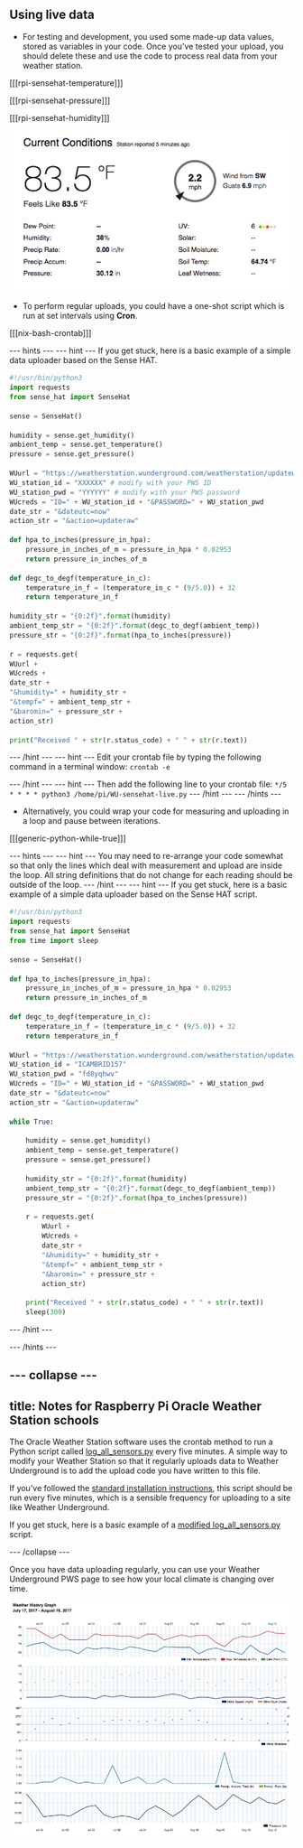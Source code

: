
## Using live data

- For testing and development, you used some made-up data values, stored as variables in your code. Once you've tested your upload, you should delete these and use the code to process real data from your weather station.

[[[rpi-sensehat-temperature]]]

[[[rpi-sensehat-pressure]]]

[[[rpi-sensehat-humidity]]]

![](images/image3.png)

- To perform regular uploads, you could have a one-shot script which is run at set intervals using **Cron**.

[[[nix-bash-crontab]]]

--- hints ---
--- hint ---
If you get stuck, here is a basic example of a simple data uploader based on the Sense HAT.

```python
#!/usr/bin/python3
import requests
from sense_hat import SenseHat

sense = SenseHat()

humidity = sense.get_humidity()
ambient_temp = sense.get_temperature()
pressure = sense.get_pressure()

WUurl = "https://weatherstation.wunderground.com/weatherstation/updateweatherstation.php?"
WU_station_id = "XXXXXX" # modify with your PWS ID
WU_station_pwd = "YYYYYY" # modify with your PWS password
WUcreds = "ID=" + WU_station_id + "&PASSWORD=" + WU_station_pwd
date_str = "&dateutc=now"
action_str = "&action=updateraw"

def hpa_to_inches(pressure_in_hpa):
    pressure_in_inches_of_m = pressure_in_hpa * 0.02953
    return pressure_in_inches_of_m

def degc_to_degf(temperature_in_c):
    temperature_in_f = (temperature_in_c * (9/5.0)) + 32
    return temperature_in_f

humidity_str = "{0:2f}".format(humidity)
ambient_temp_str = "{0:2f}".format(degc_to_degf(ambient_temp))
pressure_str = "{0:2f}".format(hpa_to_inches(pressure))

r = requests.get(
WUurl +
WUcreds +
date_str +
"&humidity=" + humidity_str +
"&tempf=" + ambient_temp_str +
"&baromin=" + pressure_str +
action_str)

print("Received " + str(r.status_code) + " " + str(r.text))
```

--- /hint ---
--- hint ---
Edit your crontab file by typing the following command in a terminal window:
    ```
    crontab -e
    ```

--- /hint ---
--- hint ---
Then add the following line to your crontab file:
    ```
    */5 * * * * python3 /home/pi/WU-sensehat-live.py
    ```
--- /hint ---
--- /hints ---

- Alternatively, you could wrap your code for measuring and uploading in a loop and pause between iterations.

[[[generic-python-while-true]]]

--- hints ---
--- hint ---
You may need to re-arrange your code somewhat so that only the lines which deal with measurement and upload are inside the loop. All string definitions that do not change for each reading should be outside of the loop.
--- /hint ---
--- hint ---
If you get stuck, here is a basic example of a simple data uploader based on the Sense HAT script.

```python
#!/usr/bin/python3
import requests
from sense_hat import SenseHat
from time import sleep

sense = SenseHat()

def hpa_to_inches(pressure_in_hpa):
    pressure_in_inches_of_m = pressure_in_hpa * 0.02953
    return pressure_in_inches_of_m

def degc_to_degf(temperature_in_c):
    temperature_in_f = (temperature_in_c * (9/5.0)) + 32
    return temperature_in_f

WUurl = "https://weatherstation.wunderground.com/weatherstation/updateweatherstation.php?"
WU_station_id = "ICAMBRID157"
WU_station_pwd = "fd8yqhwv"
WUcreds = "ID=" + WU_station_id + "&PASSWORD=" + WU_station_pwd
date_str = "&dateutc=now"
action_str = "&action=updateraw"

while True:

    humidity = sense.get_humidity()
    ambient_temp = sense.get_temperature()
    pressure = sense.get_pressure()

    humidity_str = "{0:2f}".format(humidity)
    ambient_temp_str = "{0:2f}".format(degc_to_degf(ambient_temp))
    pressure_str = "{0:2f}".format(hpa_to_inches(pressure))

    r = requests.get(
        WUurl +
        WUcreds +
        date_str +
        "&humidity=" + humidity_str +
        "&tempf=" + ambient_temp_str +
        "&baromin=" + pressure_str +
        action_str)

    print("Received " + str(r.status_code) + " " + str(r.text))
    sleep(300)
```

--- /hint ---

--- /hints ---

--- collapse ---
---
title: Notes for Raspberry Pi Oracle Weather Station schools
---

The Oracle Weather Station software uses the crontab method to run a Python script called [log_all_sensors.py](https://github.com/raspberrypi/weather-station/blob/master/log_all_sensors.py) every five minutes. A simple way to modify your Weather Station so that it regularly uploads data to Weather Underground is to add the upload code you have written to this file.

If you've followed the [standard installation instructions](https://www.raspberrypi.org/learning/weather-station-guide/), this script should be run every five minutes, which is a sensible frequency for uploading to a site like Weather Underground.

If you get stuck, here is a basic example of a [modified log_all_sensors.py](resources/log_all_sensorsWU.py) script.

--- /collapse ---

Once you have data uploading regularly, you can use your Weather Underground PWS page to see how your local climate is changing over time.

![](images/image4.png)


